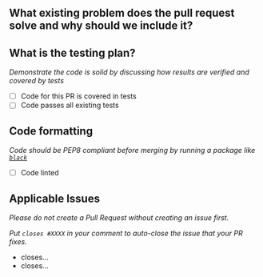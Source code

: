 ## What existing problem does the pull request solve and why should we include it?

## What is the testing plan?

*Demonstrate the code is solid by discussing how results are verified and covered by tests*

 - [ ] Code for this PR is covered in tests
 - [ ] Code passes all existing tests

## Code formatting

*Code should be PEP8 compliant before merging by running a package like [`black`](https://pypi.org/project/black/)*

- [ ] Code linted

## Applicable Issues

*Please do not create a Pull Request without creating an issue first.*

*Put `closes #XXXX` in your comment to auto-close the issue that your PR fixes.*

- closes...
- closes...
